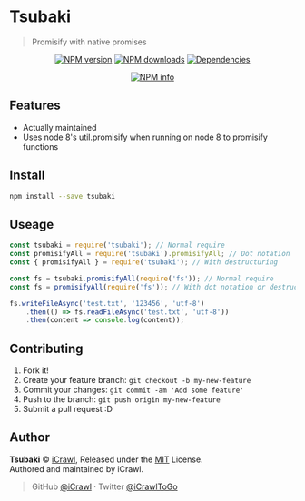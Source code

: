 # Tsubaki
> Promisify with native promises

<div align="center">
	<p>
		<a href="https://www.npmjs.com/package/tsubaki"><img src="https://img.shields.io/npm/v/tsubaki.svg?maxAge=3600" alt="NPM version" /></a>
		<a href="https://www.npmjs.com/package/tsubaki"><img src="https://img.shields.io/npm/dt/tsubaki.svg?maxAge=3600" alt="NPM downloads" /></a>
		<a href="https://david-dm.org/iCrawl/tsubaki"><img src="https://david-dm.org/iCrawl/tsubaki/status.svg?maxAge=3600" alt="Dependencies" /></a>
	</p>
	<p>
		<a href="https://nodei.co/npm/tsubaki/"><img src="https://nodei.co/npm/tsubaki.png?downloads=true&stars=true" alt="NPM info" /></a>
	</p>
</div>

## Features
- Actually maintained
- Uses node 8's util.promisify when running on node 8 to promisify functions

## Install

```bash
npm install --save tsubaki
```

## Useage

```js
const tsubaki = require('tsubaki'); // Normal require
const promisifyAll = require('tsubaki').promisifyAll; // Dot notation
const { promisifyAll } = require('tsubaki'); // With destructuring

const fs = tsubaki.promisifyAll(require('fs')); // Normal require
const fs = promisifyAll(require('fs')); // With dot notation or destructuring

fs.writeFileAsync('test.txt', '123456', 'utf-8')
	.then(() => fs.readFileAsync('test.txt', 'utf-8'))
	.then(content => console.log(content));
```

## Contributing

1. Fork it!
2. Create your feature branch: `git checkout -b my-new-feature`
3. Commit your changes: `git commit -am 'Add some feature'`
4. Push to the branch: `git push origin my-new-feature`
5. Submit a pull request :D

## Author

**Tsubaki** © [iCrawl](https://github.com/iCrawl), Released under the [MIT](https://github.com/iCrawl/Tsubaki/blob/master/LICENSE) License.<br>
Authored and maintained by iCrawl.

> GitHub [@iCrawl](https://github.com/iCrawl) · Twitter [@iCrawlToGo](https://twitter.com/iCrawlToGo)
